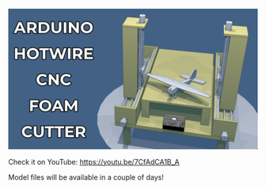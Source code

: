 [![Arduino Hotwire CNC](https://github.com/bonafid3/ArduinoHotwireCNC/raw/master/thumbnail.png)](https://youtu.be/7CfAdCA1B_A)

Check it on YouTube:
https://youtu.be/7CfAdCA1B_A

Model files will be available in a couple of days!
